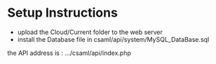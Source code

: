 # Setup Instructions
- upload the Cloud/Current folder to the web server 
- install the Database file in csaml/api/system/MySQL_DataBase.sql

the API address is :
.../csaml/api/index.php


